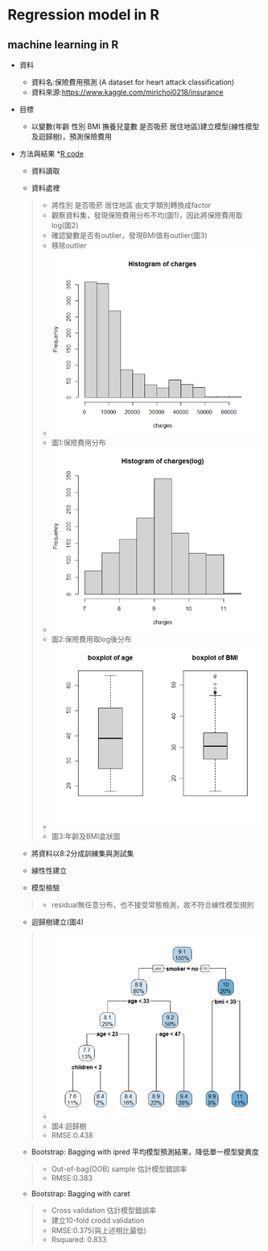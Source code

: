 #  Regression model in R
## machine learning in R
 * 資料
    * 資料名:保險費用預測 (A dataset for heart attack classification) 
    * 資料來源:<https://www.kaggle.com/mirichoi0218/insurance> 
 * 目標
    * 以變數(年齡 性別 BMI 撫養兒童數 是否吸菸 居住地區)建立模型(線性模型及迴歸樹)，預測保險費用

 * 方法與結果
    *[R code]()
   
    * 資料讀取
    
    * 資料處裡
    > - 將性別 是否吸菸 居住地區 由文字類別轉換成factor
    > - 觀察資料集，發現保險費用分布不均(圖1)，因此將保險費用取log(圖2)
    > - 確認變數是否有outlier，發現BMI值有outlier(圖3)
    > - 移除outlier
    > - ![charge](https://github.com/a10293499/regression-model/blob/main/charge.png)
      >- 圖1:保險費用分布
    > - ![charge_log](https://github.com/a10293499/regression-model/blob/main/charge%20log.png)
      >- 圖2:保險費用取log後分布
    > - ![outlier](https://github.com/a10293499/regression-model/blob/main/outlier.png)
      >- 圖3:年齡及BMI盒狀圖
    
    
    * 將資料以8:2分成訓練集與測試集
    
    * 線性性建立
    
    * 模型檢驗
    > - residual無任意分布，也不接受常態檢測，故不符合線性模型規則
    * 迴歸樹建立(圖4)
    > - ![regression_tree](https://github.com/a10293499/regression-model/blob/main/regression%20tree.png)
      > - 圖4:迴歸樹
    > - RMSE:0.438
    * Bootstrap: Bagging with ipred 平均模型預測結果，降低單一模型變異度
    > -  Out-of-bag(OOB) sample 估計模型錯誤率
    > - RMSE:0.383
    * Bootstrap: Bagging with caret 
    > -  Cross validation 估計模型錯誤率
    > - 建立10-fold crodd validation
    > - RMSE:0.375(與上述相比最低)
    > - Rsquared: 0.833
    
